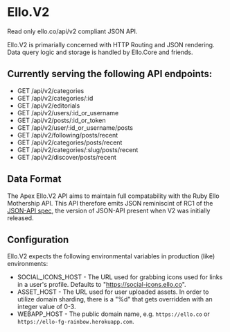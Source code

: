 # Ello.V2

Read only ello.co/api/v2 compliant JSON API.

Ello.V2 is primarially concerned with HTTP Routing and JSON rendering. Data
query logic and storage is handled by Ello.Core and friends.

## Currently serving the following API endpoints:

* GET /api/v2/categories
* GET /api/v2/categories/:id
* GET /api/v2/editorials
* GET /api/v2/users/:id_or_username
* GET /api/v2/posts/:id_or_token
* GET /api/v2/user/:id_or_username/posts
* GET /api/v2/following/posts/recent
* GET /api/v2/categories/posts/recent
* GET /api/v2/categories/:slug/posts/recent
* GET /api/v2/discover/posts/recent

## Data Format

The Apex Ello.V2 API aims to maintain full compatability with the Ruby Ello
Mothership API. This API therefore emits JSON reminiscint of RC1 of the
[JSON-API spec](http://jsonapi.org/), the version of JSON-API present when
V2 was initially released.

## Configuration

Ello.V2 expects the following environmental variables in production
(like) environments:

* SOCIAL_ICONS_HOST - The URL used for grabbing icons used for links in a user's
  profile. Defaults to "https://social-icons.ello.co".
* ASSET_HOST - The URL used for user uploaded assets. In order to utilize domain
  sharding, there is a "%d" that gets overridden with an integer value of 0-3.
* WEBAPP_HOST - The public domain name, e.g. `https://ello.co` or
  `https://ello-fg-rainbow.herokuapp.com`.
